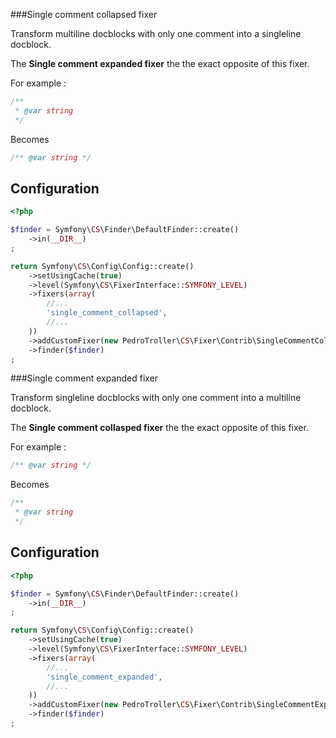 ###Single comment collapsed fixer

Transform multiline docblocks with only one comment into a singleline docblock.

The **Single comment expanded fixer** the the exact opposite of this fixer.

For example : 

```php
/**
 * @var string
 */
```

Becomes

```php
/** @var string */
```

Configuration
-------------
```php
<?php

$finder = Symfony\CS\Finder\DefaultFinder::create()
    ->in(__DIR__)
;

return Symfony\CS\Config\Config::create()
    ->setUsingCache(true)
    ->level(Symfony\CS\FixerInterface::SYMFONY_LEVEL)
    ->fixers(array(
        //...
        'single_comment_collapsed',
        //...
    ))
    ->addCustomFixer(new PedroTroller\CS\Fixer\Contrib\SingleCommentCollapsedFixer())
    ->finder($finder)
;
```

###Single comment expanded fixer

Transform singleline docblocks with only one comment into a multiline docblock.

The **Single comment collasped fixer** the the exact opposite of this fixer.

For example : 

```php
/** @var string */
```

Becomes

```php
/**
 * @var string
 */
```

Configuration
-------------
```php
<?php

$finder = Symfony\CS\Finder\DefaultFinder::create()
    ->in(__DIR__)
;

return Symfony\CS\Config\Config::create()
    ->setUsingCache(true)
    ->level(Symfony\CS\FixerInterface::SYMFONY_LEVEL)
    ->fixers(array(
        //...
        'single_comment_expanded',
        //...
    ))
    ->addCustomFixer(new PedroTroller\CS\Fixer\Contrib\SingleCommentExpandedFixer())
    ->finder($finder)
;
```
